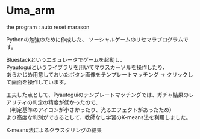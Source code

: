 # Uma_arm
the program : auto reset marason

Pythonの勉強のために作成した、
ソーシャルゲームのリセマラプログラムです。

Bluestackというエミュレータでゲームを起動し、  
Pyautoguiというライブラリを用いてマウスカーソルを操作したり、  
あらかじめ用意しておいたボタン画像をテンプレートマッチング → クリックして画面を操作しています。

工夫した点として、Pyautoguiのテンプレートマッチングでは、ガチャ結果のレアリティの判定の精度が低かったので、  
（判定基準のアイコンが小さかったり、光るエフェクトがあったため）  
より高度な判別ができるとして、教師なし学習のK-means法を利用しました。

K-means法によるクラスタリングの結果
